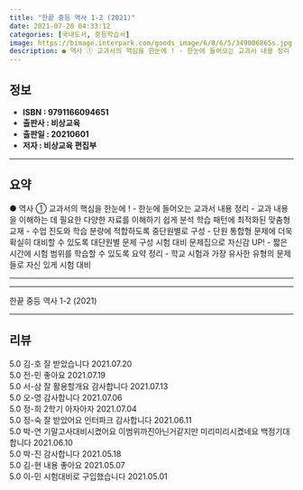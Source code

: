 ```yaml
---
title: "한끝 중등 역사 1-2 (2021)"
date: 2021-07-20 04:33:12
categories: [국내도서, 중등학습서]
image: https://bimage.interpark.com/goods_image/6/8/6/5/349006865s.jpg
description: ● 역사 ① 교과서의 핵심을 한눈에 ! - 한눈에 들어오는 교과서 내용 정리 - 교과 내용을 이해하는 데 필요한 다양한 자료를 이해하기 쉽게 분석 학습 패턴에 최적화된 맞춤형 교재 - 수업 진도와 학습 분량에 적합하도록 중단원별로 구성 - 단원 통합형 문제에 더욱 확실히 대비할
---
```


## **정보**

- **ISBN : 9791166094651**
- **출판사 : 비상교육**
- **출판일 : 20210601**
- **저자 : 비상교육 편집부**

------



## **요약**

●  역사 ①  교과서의 핵심을 한눈에 ! - 한눈에 들어오는 교과서 내용 정리  - 교과 내용을 이해하는 데 필요한 다양한 자료를 이해하기 쉽게 분석  학습 패턴에 최적화된 맞춤형 교재 - 수업 진도와 학습 분량에 적합하도록 중단원별로 구성  - 단원 통합형 문제에 더욱 확실히 대비할 수 있도록 대단원별 문제 구성  시험 대비 문제집으로 자신감  UP! - 짧은 시간에 시험 범위를 학습할 수 있도록 요약 정리  - 학교 시험과 가장 유사한 유형의 문제들로 자신 있게 시험 대비

------



------


한끝 중등 역사 1-2 (2021) 

------


## **리뷰** 

5.0 김-호 잘 받았습니다 2021.07.20 <br/>5.0 전-민 좋아요  2021.07.19 <br/>5.0 서-삼 잘 활용할개요 감사합니다 2021.07.13 <br/>5.0 오-영 감사합니다  2021.07.06 <br/>5.0 정-희 2학기 아자아자 2021.07.04 <br/>5.0 정-숙 잘 받았어요 인터파크 감사합니다 2021.06.11 <br/>5.0 박-연 기말고사대비시켰어요
이범위까진아닌거같지만 미리미리시켰네요
백점기대합니다 2021.06.10 <br/>5.0 박-진 감사합니다  2021.05.18 <br/>5.0 김-현 내용 좋아요 2021.05.07 <br/>5.0 이-민 시험대비로 구입했습니다 2021.05.01 <br/>